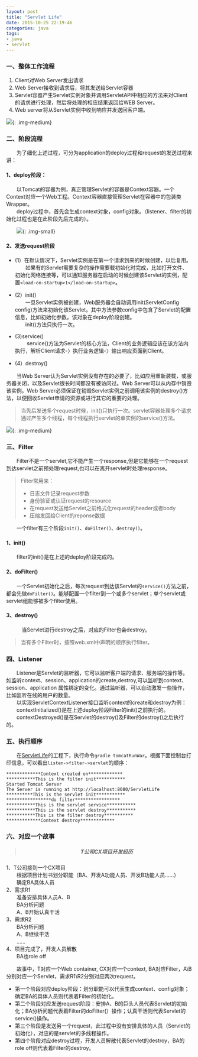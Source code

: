 ```yaml
---
layout: post
title: "Servlet Life"
date: 2015-10-25 22:19:46
categories: java
tags: 
- java
- servlet
---
```

### 一、整体工作流程
1. Client对Web Server发出请求
2. Web Server接收到请求后，将其发送给Servlet容器
3. Servlet容器产生Servlet实例对象并调用ServletAPI中相应的方法来对Client的请求进行处理，然后将处理的相应结果返回给WEB Server。
4. Web server将从Servlet实例中收到响应并发送回客户端。

![](/assets/img/2015/servlet-client-server.png){: .img-medium}

### 二、阶段流程
　　为了细化上述过程，可分为application的deploy过程和request的发送过程来讲：

#### 1、deploy阶段：
　　以Tomcat的容器为例，真正管理Servlet的容器是Context容器。一个Context对应一个Web工程。Context容器直接管理Servlet在容器中的包装类Wrapper。  
　　deploy过程中，首先会生成context对象，config对象。（listener、filter的初始化过程也是在此阶段先后完成的）。  

　　![](/assets/img/2015/servlet-container.png){: .img-small}

#### 2、发送request阶段

* (1）在默认情况下，Servlet实例是在第一个请求到来的时候创建，以后复用。  
　　如果有的Servlet需要复杂的操作需要载初始化时完成，比如打开文件、初始化网络连接等，可以通知服务器在启动的时候创建该Servlet的实例，配置`<load-on-startup>1</load-on-startup>`。

* (2）init()  
　　一旦Servlet实例被创建，Web服务器会自动调用init(ServletConfig config)方法来初始化该Servlet。其中方法参数config中包含了Servlet的配置信息，比如初始化参数，该对象在deploy阶段创建。  
　　init()方法只执行一次。

* (3)service()  
　　 service()方法为Servlet的核心方法，Client的业务逻辑应该在该方法内执行，解析Client请求-〉执行业务逻辑-〉输出响应页面到Client。

* (4）destroy()  

　　当Web Server认为Servlet实例没有存在的必要了，比如应用重新装载，或服务器关闭，以及Servlet很长时间都没有被访问过。Web Server可以从内存中销毁该实例。Web Server必须保证在销毁Servlet实例之前调用该实例的destroy()方法，以便回收Servlet申请的资源或进行其它的重要的处理。
>当先后发送多个request时候，init()只执行一次。servlet容器处理多个请求通过产生多个线程，每个线程执行servlet的单实例的service()方法。

![](/assets/img/2015/servlet-life.png){: .img-medium}

### 三、Filter
　　Filter不是一个servlet,它不能产生一个response,但是它能够在一个request到达servlet之前预处理request,也可以在离开servlet时处理response。
>Filter常用来：<br>
>* 日志文件记录request参数<br>
>* 身份验证或认证request的resource<br>
>* 在request发送给Servlet之前格式化request的header或者body<br>
>* 压缩发回给Client的reponse数据

　　一个filter有三个阶段`init()`、`doFilter()`、`destroy()`。

#### 1、init()
　　filter的init()是在上述的deploy阶段完成的。

#### 2、doFilter()　
　　一个Servlet初始化之后，每次request到达该Servlet的`service()`方法之前，都会先做`doFilter()`。能够配置一个filter到一个或多个servlet；单个servlet或servlet组能够被多个filter使用。

#### 3、destroy()
　　　当Servlet进行destroy之后，对应的Filter也会destroy。
>当有多个Filter时，按照web.xml中声明的顺序执行filter。

### 四、Listener
　　Listener是Servlet的监听器，它可以监听客户端的请求、服务端的操作等。如监听context、session、application的create,destroy,可以监听到context、session、application
属性绑定的变化。通过监听器，可以自动激发一些操作，比如监听在线的用户的数量。  
　　以实现ServletContextListener接口监听context的create和destroy为例：
　　contextInitialized()是在上述deploy阶段Filter的init()之前执行的。  
　　contextDestroyed()是在Servlet的destroy()及Filter的destroy()之后执行的。
　　
### 五、执行顺序
　　在[ServletLife](https://github.com/zhangyuyu/ServletLife)的工程下，执行命令`gradle tomcatRunWar`。根据下面控制台打印信息，可以看出`listen->filter->servlet`的顺序：
```
*************Context created on*************
***********This is the filter init***********
Started Tomcat Server
The Server is running at http://localhost:8080/ServletLife
**********This is the servlet init***********
*****************do filter*****************
***********This is the servlet service***********
***********This is the servlet destroy***********
***********This is the filter destroy***********
*************Context destroy*************
```

### 六、对应一个故事
><h5 align = "center">T公司CX项目开发经历</h5>
1、T公司接到一个CX项目<br>
　　根据项目计划书划分职能（BA、开发A功能人员、开发B功能人员……）<br>
　　确定BA具体人员<br>
2、需求R1<br>
　　准备安排具体人员A、B<br>
　　BA分析问题<br>
　　A、B开始认真干活<br>
3、需求R2<br>
　　BA分析问题<br>
　　A、B继续干活<br>
　　……<br>
4、项目完成了，开发人员解散<br>
　　BA也role off<br>
   
　　故事中，T对应一个Web container, CX对应一个context, BA对应Filter，A\B分别对应一个Servlet，需求R1\R2分别对应两次request。  
* 第一个阶段对应deploy阶段：划分职能可以代表生成context、config对象；确定BA的具体人员则代表着Filter的初始化。  
* 第二个阶段对应发送request阶段：安排A、B的巨头人员代表Servlet的初始化；BA分析问题代表着Filter的doFilter(）操作；认真干活则代表Servlet的service()操作。  
* 第三个阶段是发送另一个request，此过程中没有安排具体的人员（Servlet的初始化），对应的是servlet的多线程操作。  
* 第四个阶段对应destroy过程，开发人员解散代表Servlet的destroy，BA的role off则代表着Filter的destroy。
  

